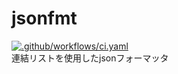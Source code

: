 # jsonfmt
[![.github/workflows/ci.yaml](https://github.com/x0y14/jsonfmt/actions/workflows/ci.yaml/badge.svg?branch=main)](https://github.com/x0y14/jsonfmt/actions/workflows/ci.yaml)  
連結リストを使用したjsonフォーマッタ